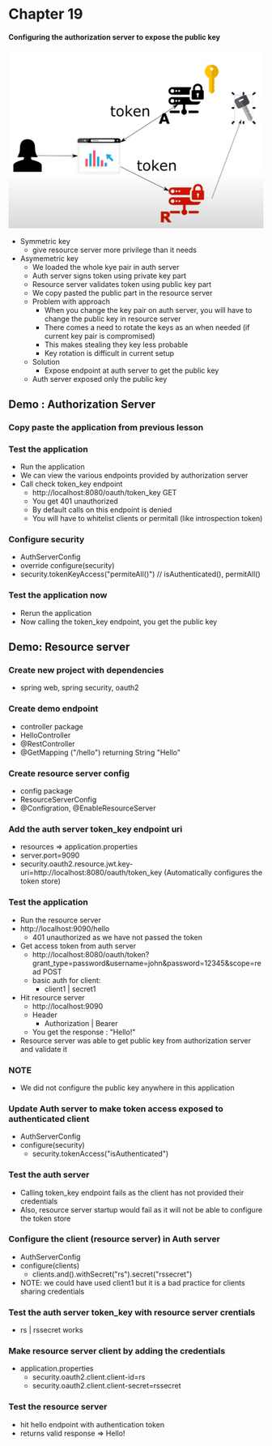 # Chapter 19

#### Configuring the authorization server to expose the public key

![architecture.png](src/main/resources/architecture.png)

- Symmetric key
    - give resource server more privilege than it needs
- Asymemetric key
    - We loaded the whole kye pair in auth server
    - Auth server signs token using private key part
    - Resource server validates token using public key part
    - We copy pasted the public part in the resource server
    - Problem with approach
        - When you change the key pair on auth server, you will have to change the public key in resource server
        - There comes a need to rotate the keys as an when needed (if current key pair is compromised)
        - This makes stealing they key less probable
        - Key rotation is difficult in current setup
    - Solution
        - Expose endpoint at auth server to get the public key
    - Auth server exposed only the public key
    
## Demo : Authorization Server

### Copy paste the application from previous lesson

### Test the application
- Run the application
- We can view the various endpoints provided by authorization server
- Call check token_key endpoint
    - http://localhost:8080/oauth/token_key GET
    - You get 401 unauthorized
    - By default calls on this endpoint is denied
    - You will have to whitelist clients or permitall (like introspection token)
    
### Configure security
- AuthServerConfig
- override configure(security)
 - security.tokenKeyAccess("permiteAll()") // isAuthenticated(), permitAll()

### Test the application now
- Rerun the application
- Now calling the token_key endpoint, you get the public key


## Demo: Resource server

### Create new project with dependencies
- spring web, spring security, oauth2

### Create demo endpoint
- controller package
- HelloController
- @RestController
- @GetMapping ("/hello") returning String "Hello"

### Create resource server config
- config package
- ResourceServerConfig
- @Configration, @EnableResourceServer

### Add the auth server token_key endpoint uri
- resources => application.properties
- server.port=9090
- security.oauth2.resource.jwt.key-uri=http://localhost:8080/oauth/token_key (Automatically configures the token store)

### Test the application
- Run the resource server
- http://localhost:9090/hello
    - 401 unauthorized as we have not passed the token 
- Get access token from auth server
    - http://localhost:8080/oauth/token?grant_type=password&username=john&password=12345&scope=read POST
    - basic auth for client:
        - client1 | secret1
- Hit resource server
    - http://localhost:9090
    - Header
        - Authorization | Bearer <access-token>
    - You get the response : "Hello!"
- Resource server was able to get public key from authorization server and validate it

### NOTE
- We did not configure the public key anywhere in this application

### Update Auth server to make token access exposed to authenticated client
- AuthServerConfig
- configure(security)
    - security.tokenAccess("isAuthenticated")
    
### Test the auth server
- Calling token_key endpoint fails as the client has not provided their credentials
- Also, resource server startup would fail as it will not be able to configure the token store

### Configure the client (resource server) in Auth server
- AuthServerConfig
- configure(clients)
    - clients.and().withSecret("rs").secret("rssecret")
- NOTE: we could have used client1 but it is a bad practice for clients sharing credentials

### Test the auth server token_key with resource server crentials
- rs | rssecret works

### Make resource server client by adding the credentials
- application.properties
    - security.oauth2.client.client-id=rs
    - security.oauth2.client.client-secret=rssecret
    
### Test the resource server
- hit hello endpoint with authentication token
- returns valid response => Hello!